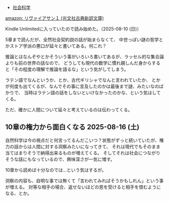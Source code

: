 - [社会科学](%E7%A4%BE%E4%BC%9A%E7%A7%91%E5%AD%A6)

[amazon: リヴァイアサン１ (光文社古典新訳文庫)](https://amzn.to/3USw7DD)

Kindle Unlimitedに入っていたので読み始めた。（2025-08-10 (日)）

5章まで読んだが、全然社会契約説の話が始まらなくて、
中世っぽい謎の哲学とかストア学派の悪口が延々と書いてある。何これ？

推論とはなんぞやとかそういう事がいろいろ書いてあるが、ラッセル的な集合論よりも前の世界の話なので、
どうしても現代の数学に慣れ親しんだ身からすると「その程度の理解で推論を語るな」という気がしてしまう。

ラテン語でなんというか、とか、古代ギリシャでなんと言われていたか、
とかが何度も出てくるが、なんでその事に言及したのかは最後まで謎、みたいなのばかりで、
当時はラテン語の話をしないといけなかったのかな、という気はしてくる。

ただ、確かに人間について延々と考えているのは伝わってくる。

## 10章の権力から面白くなる 2025-08-16 (土)

自然科学は今の視点だと何言ってるんだこいつ？状態がずっと続いていたが、権力の話からは人間に対する洞察みたいになってきて、
それは現代でもそのまま当てはまりそうで納得出来るものが増えてくる。
そしてそれは社会につながりそうな話にもなっているので、興味深さが一気に増す。

10章から読めば十分なのでは…という気はするが。

洞察の内容も、自明な事では無くて「言われてみればそうかもしれん」という事が増える。
対等な相手の場合、返せないほどの恩を受けると相手を恨むようになる、とか。